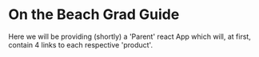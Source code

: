 # On the Beach Grad Guide

Here we will be providing (shortly) a 'Parent' react App which will, at first, contain 4 links to each respective 'product'.


